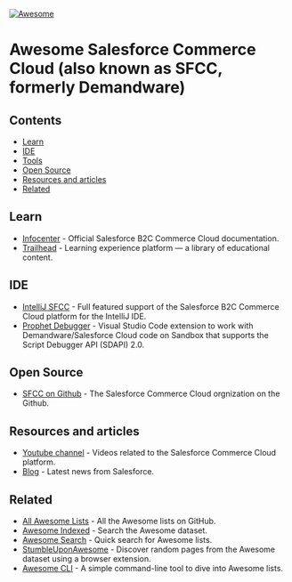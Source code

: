 [![Awesome](https://awesome.re/badge.svg)](https://awesome.re)

# Awesome Salesforce Commerce Cloud (also known as SFCC, formerly Demandware)

## Contents
- [Learn](#learn)
- [IDE](#ide)
- [Tools](#tools)
- [Open Source](#open-source)
- [Resources and articles](#resources-and-articles)
- [Related](#related)


## Learn
- [Infocenter](https://documentation.b2c.commercecloud.salesforce.com/DOC1/index.jsp) - Official Salesforce B2C Commerce Cloud documentation.
- [Trailhead](https://trailhead.salesforce.com/en/search?keywords=B2C%20Commerce) - Learning experience platform — a library of educational content.

## IDE
- [IntelliJ SFCC](https://plugins.jetbrains.com/plugin/13668-salesforce-b2c-commerce-sfcc-) - Full featured support of the Salesforce B2C Commerce Cloud platform for the IntelliJ IDE.
- [Prophet Debugger](https://marketplace.visualstudio.com/items?itemName=SqrTT.prophet) - Visual Studio Code extension to work with Demandware/Salesforce Cloud code on Sandbox that supports the Script Debugger API (SDAPI) 2.0.

## Open Source
- [SFCC on Github](https://github.com/SalesforceCommerceCloud/) - The Salesforce Commerce Cloud orgnization on the Github.

## Resources and articles
- [Youtube channel](https://www.youtube.com/c/commercecloud/) - Videos related to the Salesforce Commerce Cloud platform.
- [Blog](https://www.salesforce.com/blog/category/commerce.html) - Latest news from Salesforce.

## Related
- [All Awesome Lists](https://github.com/topics/awesome) - All the Awesome lists on GitHub.
- [Awesome Indexed](https://awesome-indexed.mathew-davies.co.uk) - Search the Awesome dataset.
- [Awesome Search](https://awesomelists.top) - Quick search for Awesome lists.
- [StumbleUponAwesome](https://github.com/basharovV/StumbleUponAwesome) - Discover random pages from the Awesome dataset using a browser extension.
- [Awesome CLI](https://github.com/umutphp/awesome-cli) - A simple command-line tool to dive into Awesome lists.
